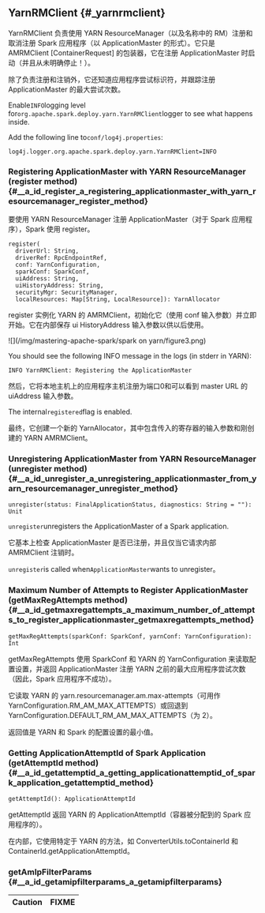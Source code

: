 ## YarnRMClient {#_yarnrmclient}

YarnRMClient 负责使用 YARN ResourceManager（以及名称中的 RM）注册和取消注册 Spark 应用程序（以 ApplicationMaster 的形式）。它只是 AMRMClient \[ContainerRequest\] 的包装器，它在注册 ApplicationMaster 时启动（并且从未明确停止！）。

除了负责注册和注销外，它还知道应用程序尝试标识符，并跟踪注册 ApplicationMaster 的最大尝试次数。

Enable`INFO`logging level for`org.apache.spark.deploy.yarn.YarnRMClient`logger to see what happens inside.

Add the following line to`conf/log4j.properties`:

```
log4j.logger.org.apache.spark.deploy.yarn.YarnRMClient=INFO
```

### Registering ApplicationMaster with YARN ResourceManager \(register method\) {#__a_id_register_a_registering_applicationmaster_with_yarn_resourcemanager_register_method}

要使用 YARN ResourceManager 注册 ApplicationMaster（对于 Spark 应用程序），Spark 使用 register。

```
register(
  driverUrl: String,
  driverRef: RpcEndpointRef,
  conf: YarnConfiguration,
  sparkConf: SparkConf,
  uiAddress: String,
  uiHistoryAddress: String,
  securityMgr: SecurityManager,
  localResources: Map[String, LocalResource]): YarnAllocator
```

register 实例化 YARN 的 AMRMClient，初始化它（使用 conf 输入参数）并立即开始。它在内部保存 ui HistoryAddress 输入参数以供以后使用。

![](/img/mastering-apache-spark/spark on yarn/figure3.png)

You should see the following INFO message in the logs \(in stderr in YARN\):

```
INFO YarnRMClient: Registering the ApplicationMaster
```

然后，它将本地主机上的应用程序主机注册为端口0和可以看到 master URL 的 uiAddress 输入参数。

The internal`registered`flag is enabled.

最终，它创建一个新的 YarnAllocator，其中包含传入的寄存器的输入参数和刚创建的 YARN AMRMClient。

### Unregistering ApplicationMaster from YARN ResourceManager \(unregister method\) {#__a_id_unregister_a_unregistering_applicationmaster_from_yarn_resourcemanager_unregister_method}

```
unregister(status: FinalApplicationStatus, diagnostics: String = ""): Unit
```

`unregister`unregisters the ApplicationMaster of a Spark application.

它基本上检查 ApplicationMaster 是否已注册，并且仅当它请求内部 AMRMClient 注销时。

`unregister`is called when`ApplicationMaster`wants to unregister。

### Maximum Number of Attempts to Register ApplicationMaster \(getMaxRegAttempts method\) {#__a_id_getmaxregattempts_a_maximum_number_of_attempts_to_register_applicationmaster_getmaxregattempts_method}

```
getMaxRegAttempts(sparkConf: SparkConf, yarnConf: YarnConfiguration): Int
```

getMaxRegAttempts 使用 SparkConf 和 YARN 的 YarnConfiguration 来读取配置设置，并返回 ApplicationMaster 注册 YARN 之前的最大应用程序尝试次数（因此，Spark 应用程序不成功）。

它读取 YARN 的 yarn.resourcemanager.am.max-attempts（可用作 YarnConfiguration.RM\_AM\_MAX\_ATTEMPTS）或回退到 YarnConfiguration.DEFAULT\_RM\_AM\_MAX\_ATTEMPTS（为 2）。

返回值是 YARN 和 Spark 的配置设置的最小值。

### Getting ApplicationAttemptId of Spark Application \(getAttemptId method\) {#__a_id_getattemptid_a_getting_applicationattemptid_of_spark_application_getattemptid_method}

```
getAttemptId(): ApplicationAttemptId
```

getAttemptId 返回 YARN 的 ApplicationAttemptId（容器被分配到的 Spark 应用程序的）。

在内部，它使用特定于 YARN 的方法，如 ConverterUtils.toContainerId 和 ContainerId.getApplicationAttemptId。

### getAmIpFilterParams {#__a_id_getamipfilterparams_a_getamipfilterparams}

| Caution | FIXME |
| :--- | :--- |














































